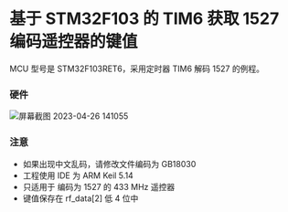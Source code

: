 # 基于 STM32F103 的 TIM6 获取 1527 编码遥控器的键值

MCU 型号是 STM32F103RET6，采用定时器 TIM6 解码 1527 的例程。

### 硬件

![屏幕截图 2023-04-26 141055](https://user-images.githubusercontent.com/117444566/234498625-8193c0b8-e8a5-4e34-a780-456585271f8c.png)

### 注意

- 如果出现中文乱码，请修改文件编码为 GB18030
- 工程使用 IDE 为 ARM Keil 5.14
- 只适用于 编码为 1527 的 433 MHz 遥控器
- 键值保存在 rf_data[2] 低 4 位中
